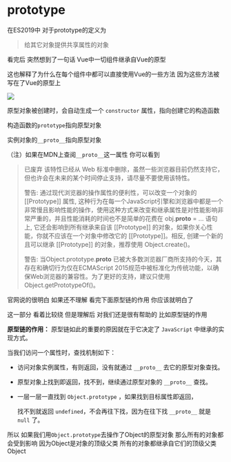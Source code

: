 # prototype

在ES2019中 对于prototype的定义为

> 给其它对象提供共享属性的对象

看完后 突然想到了一句话 Vue中一切组件继承自Vue的原型

这也解释了为什么在每个组件中都可以直接使用Vue的一些方法 因为这些方法被写在了Vue的原型上

![](https://gitee.com/LuckyChou/blog-images/raw/master/js/prototypeChain.png)

原型对象被创建时，会自动生成一个 `constructor` 属性，指向创建它的构造函数

构造函数的`prototype`指向原型对象

实例对象的`__proto__`指向原型对象

（注）如果在MDN上查阅`__proto__`这一属性 你可以看到

> 已废弃 该特性已经从 Web 标准中删除，虽然一些浏览器目前仍然支持它，但也许会在未来的某个时间停止支持，请尽量不要使用该特性。
>
> 警告: 通过现代浏览器的操作属性的便利性，可以改变一个对象的 \[\[Prototype\]\] 属性, 这种行为在每一个JavaScript引擎和浏览器中都是一个非常慢且影响性能的操作，使用这种方式来改变和继承属性是对性能影响非常严重的，并且性能消耗的时间也不是简单的花费在 obj.**proto** = ... 语句上, 它还会影响到所有继承来自该 \[\[Prototype\]\] 的对象，如果你关心性能，你就不应该在一个对象中修改它的 \[\[Prototype\]\]。相反, 创建一个新的且可以继承 \[\[Prototype\]\] 的对象，推荐使用 Object.create\(\)。
>
> 警告: 当Object.prototype.**proto** 已被大多数浏览器厂商所支持的今天，其存在和确切行为仅在ECMAScript 2015规范中被标准化为传统功能，以确保Web浏览器的兼容性。为了更好的支持，建议只使用 Object.getPrototypeOf\(\)。

官网说的很明白 如果还不理解 看完下面原型链的作用 你应该就明白了

这一部分 看着比较绕 但是理解后 对我们还是很有帮助的 比如原型链的作用

**原型链的作用：** 原型链如此的重要的原因就在于它决定了 `JavaScript` 中继承的实现方式。

当我们访问一个属性时，查找机制如下：

* 访问对象实例属性，有则返回，没有就通过 `__proto__` 去它的原型对象查找。
* 原型对象上找到即返回，找不到，继续通过原型对象的 `__proto__` 查找。
* 一层一层一直找到 `Object.prototype` ，如果找到目标属性即返回，

  找不到就返回 `undefined`，不会再往下找，因为在往下找 `__proto__` 就是 `null` 了。

所以 如果我们用`Object.prototype`去操作了Object的原型对象 那么所有的对象都会受到影响 因为Object是对象的顶级父类 所有的对象都继承自它们的顶级父类Object

